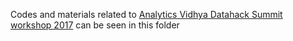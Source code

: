 Codes and materials related to [Analytics Vidhya Datahack Summit workshop 2017](https://www.analyticsvidhya.com/datahacksummit/workshops/the-masterclass-how-to-win-data-science-challenges/) can be seen in this folder
